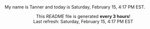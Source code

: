 My name is Tanner and today is Saturday, February 15, 4:17 PM EST.

<p align="center">This <i>README</i> file is generated <b>every 3 hours</b>!</br>Last refresh: Saturday, February 15, 4:17 PM EST<br /></p>
